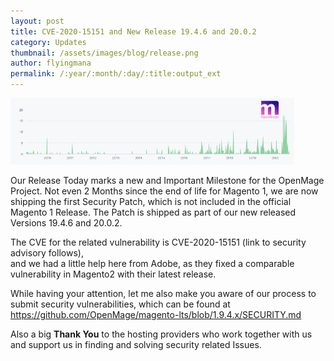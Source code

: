 ```yaml
---
layout: post
title: CVE-2020-15151 and New Release 19.4.6 and 20.0.2
category: Updates
thumbnail: /assets/images/blog/release.png
author: flyingmana
permalink: /:year/:month/:day/:title:output_ext
---
```


<img src="/images//posts/openmage_contributions_logo_2020_08.png" style="max-width:90%;"/>

Our Release Today marks a new and Important Milestone for the OpenMage Project.
Not even 2 Months since the end of life for Magento 1, we are now shipping the first Security Patch, which is not included in the official Magento 1 Release. 
The Patch is shipped as part of our new released Versions 19.4.6 and 20.0.2.

The CVE for the related vulnerability is CVE-2020-15151 (link to security advisory follows),  
and we had a little help here from Adobe, as they fixed a comparable vulnerability in Magento2 with their latest release.

While having your attention, let me also make you aware of our process to submit security vulnerabilities, which can be found at https://github.com/OpenMage/magento-lts/blob/1.9.4.x/SECURITY.md  

Also a big **Thank You** to the hosting providers who work together with us and support us in finding and solving security related Issues.

